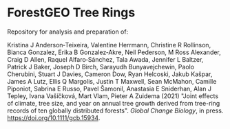 # ForestGEO Tree Rings

Repository for analysis and preparation of:

Kristina J Anderson‐Teixeira, Valentine Herrmann, Christine R Rollinson, Bianca Gonzalez, Erika B Gonzalez‐Akre, Neil Pederson, M Ross Alexander, Craig D Allen, Raquel Alfaro‐Sánchez, Tala Awada, Jennifer L Baltzer, Patrick J Baker, Joseph D Birch, Sarayudh Bunyavejchewin, Paolo Cherubini, Stuart J Davies, Cameron Dow, Ryan Helcoski, Jakub Kašpar, James A Lutz, Ellis Q Margolis, Justin T Maxwell, Sean McMahon, Camille Piponiot, Sabrina E Russo, Pavel Šamonil, Anastasia E Sniderhan, Alan J Tepley, Ivana Vašíčková, Mart Vlam, Pieter A Zuidema (2021) "Joint effects of climate, tree size, and year on annual tree growth derived from tree-ring records of ten globally distributed forests". *Global Change Biology*, in press.  https://doi.org/10.1111/gcb.15934.

